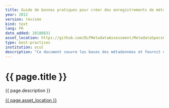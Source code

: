 ```yaml
---
title: Guide de bonnes pratiques pour créer des enregistrements de métadonnées pour...
year: 2012
version: révisée
kind: text
lang: FR
date_added: 20180831
asset_location: https://github.com/DLFMetadataAssessment/MetadataSpecsClearinghouse/blob/master/assets/data/Best_Practices_Guide_Subset_120301_LH(French_version).docx
type: best-practices
institution: ocul
description: "Ce document couvre les bases des métadonnées et fournit un ensemble de lignes directrices détaillées pour la création de métadonnées, conformément avec le PNA: ISO 19115:2003 version 2009."
---
```


<h1>{{ page.title }}</h1>

{{ page.description }}

<a href="{{ page.asset_location }}">{{ page.asset_location }}</a>
